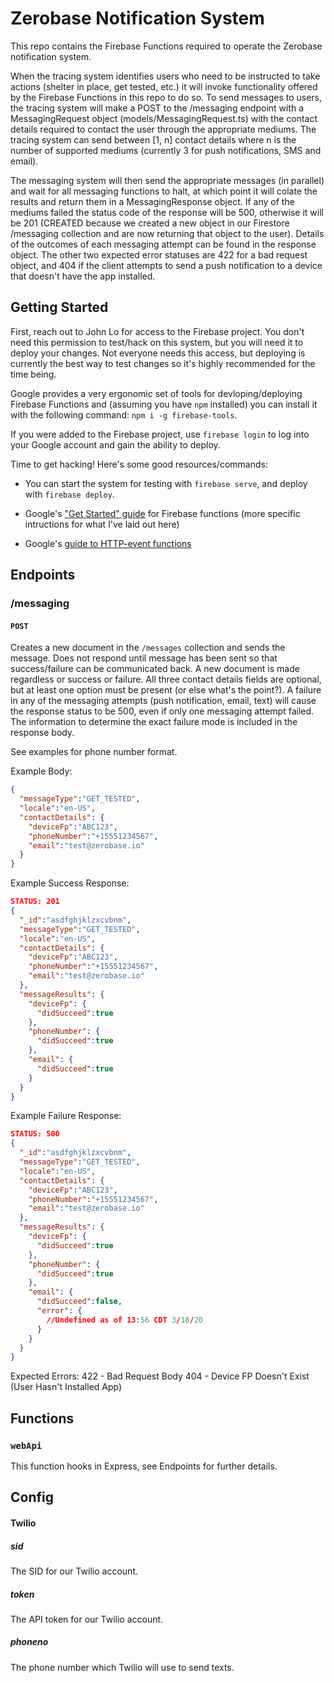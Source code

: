 # Zerobase Notification System
This repo contains the Firebase Functions required to operate the Zerobase notification system. 

When the tracing system identifies users who need to be instructed to take actions (shelter in place, get tested, etc.) it will invoke
functionality offered by the Firebase Functions in this repo to do so. To send messages to users, the tracing system will make a POST to
the /messaging endpoint with a MessagingRequest object (models/MessagingRequest.ts) with the contact details required to contact the 
user through the appropriate mediums. The tracing system can send between [1, n] contact details where n is the number of supported 
mediums (currently 3 for push notifications, SMS and email).

The messaging system will then send the appropriate messages (in parallel) and wait for all messaging functions to halt, at which point
it will colate the results and return them in a MessagingResponse object. If any of the mediums failed the status code of the response
will be 500, otherwise it will be 201 (CREATED because we created a new object in our Firestore /messaging collection and are now
returning that object to the user). Details of the outcomes of each messaging attempt can be found in the response object. The other two 
expected error statuses are 422 for a bad request object, and 404 if the client attempts to send a push notification to a device that
doesn't have the app installed.

## Getting Started
First, reach out to John Lo for access to the Firebase project. You don't need this permission to test/hack on this system, but you 
will need it to deploy your changes. Not everyone needs this access, but deploying is currently the best way to test changes so it's
highly recommended for the time being.

Google provides a very ergonomic set of tools for devloping/deploying Firebase Functions and (assuming you have `npm` installed)
you can install it with the following command: `npm i -g firebase-tools`.

If you were added to the Firebase project, use `firebase login` to log into your Google account and gain the ability to deploy.

Time to get hacking! Here's some good resources/commands:

* You can start the system for testing with `firebase serve`, and deploy with `firebase deploy`.

* Google's ["Get Started" guide](https://firebase.google.com/docs/functions/get-started) for Firebase functions (more specific 
intructions for what I've laid out here)

* Google's [guide to HTTP-event functions](https://firebase.google.com/docs/functions/http-events)

## Endpoints
### /messaging
#### `POST`
Creates a new document in the `/messages` collection and sends the message. Does not respond until message has been sent so that success/failure can be communicated back. A new document is made regardless or success or failure. All three contact details fields are optional, but at least one option must be present (or else what's the point?). A failure in any of the messaging attempts (push notification, email, text) will cause the response status to be 500, even if only one messaging attempt failed. The information to determine the exact failure mode is included in the response body.

See examples for phone number format.

Example Body:
```json
{
  "messageType":"GET_TESTED",
  "locale":"en-US",
  "contactDetails": {
    "deviceFp":"ABC123",
    "phoneNumber":"+15551234567",
    "email":"test@zerobase.io"
  }
}
```

Example Success Response:
```json
STATUS: 201
{
  "_id":"asdfghjklzxcvbnm",
  "messageType":"GET_TESTED",
  "locale":"en-US",
  "contactDetails": {
    "deviceFp":"ABC123",
    "phoneNumber":"+15551234567",
    "email":"test@zerobase.io"
  },
  "messageResults": {
    "deviceFp": {
      "didSucceed":true
    },
    "phoneNumber": {
      "didSucceed":true
    },
    "email": {
      "didSucceed":true
    }
  }
}
```

Example Failure Response:
```json
STATUS: 500
{
  "_id":"asdfghjklzxcvbnm",
  "messageType":"GET_TESTED",
  "locale":"en-US",
  "contactDetails": {
    "deviceFp":"ABC123",
    "phoneNumber":"+15551234567",
    "email":"test@zerobase.io"
  },
  "messageResults": {
    "deviceFp": {
      "didSucceed":true
    },
    "phoneNumber": {
      "didSucceed":true
    },
    "email": {
      "didSucceed":false,
      "error": {
        //Undefined as of 13:56 CDT 3/18/20
      }
    }
  }
}
```

Expected Errors:
422 - Bad Request Body
404 - Device FP Doesn't Exist (User Hasn't Installed App)

## Functions
### `webApi`
This function hooks in Express, see Endpoints for further details.


## Config
#### Twilio
##### sid
The SID for our Twilio account.

##### token
The API token for our Twilio account.

##### phoneno
The phone number which Twilio will use to send texts.

